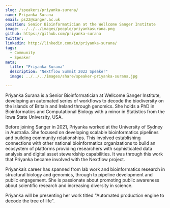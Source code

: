 ```yaml
---
slug: /speakers/priyanka-surana/
name: Priyanka Surana
email: ps22@sanger.ac.uk
position: Senior Bioinformatician at the Wellcome Sanger Institute
image: ../../../images/people/priyankasurana.png
github: https://github.com/priyanka-surana
twitter: 
linkedin: http://linkedin.com/in/priyanka-surana/
tags:
  - Community
  - Speaker
meta:
  title: "Priyanka Surana"
  description: "Nextflow Summit 2022 Speaker"
  image: ../../../images/share/speaker-priyanka-surana.jpg

---
```

Priyanka Surana is a Senior Bioinformatician at Wellcome Sanger Institute, developing an automated series of workflows to decode the biodiversity on the islands of Britain and Ireland through genomics. She holds a PhD in Bioinformatics and Computational Biology with a minor in Statistics from the Iowa State University, USA.

Before joining Sanger in 2021, Priyanka worked at the University of Sydney in Australia. She focused on developing scalable bioinformatics pipelines and building community relationships. This involved establishing connections with other national bioinformatics organizations to build an ecosystem of platforms providing researchers with sophisticated data analysis and digital asset stewardship capabilities. It was through this work that Priyanka became involved with the Nextflow project.

Priyanka’s career has spanned from lab work and bioinformatics research in structural biology and genomics, through to pipeline development and public engagement. She is passionate about promoting public awareness about scientific research and increasing diversity in science.

Priyanka will be presenting her work titled "Automated production engine to decode the tree of life".
